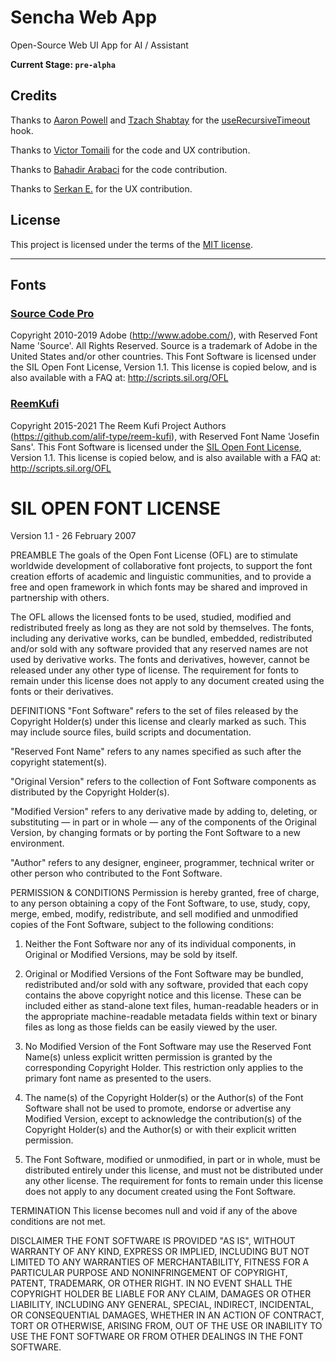 # Sencha Web App

Open-Source Web UI App for AI / Assistant

**Current Stage: `pre-alpha`**

## Credits

Thanks to [Aaron Powell](https://disqus.com/by/Aaron_Powell/) and [Tzach Shabtay](https://disqus.com/by/tzachshabtay/) for the [useRecursiveTimeout](https://www.aaron-powell.com/posts/2019-09-23-recursive-settimeout-with-react-hooks/) hook.

Thanks to [Victor Tomaili](https://github.com/VictorTomaili) for the code and UX contribution.

Thanks to [Bahadir Arabaci](https://github.com/arabacibahadir) for the code contribution.

Thanks to [Serkan E.](https://github.com/SrknEkz) for the UX contribution.

## License

This project is licensed under the terms of the [MIT license](/LICENSE).

---

## Fonts

### [Source Code Pro](https://github.com/adobe-fonts/source-code-pro)

Copyright 2010-2019 Adobe (http://www.adobe.com/), with Reserved Font Name 'Source'. All Rights Reserved. Source is a trademark of Adobe in the United States and/or other countries.
This Font Software is licensed under the SIL Open Font License, Version 1.1. This license is copied below, and is also available with a FAQ at: http://scripts.sil.org/OFL

### [ReemKufi](https://github.com/aliftype/reem-kufi)

Copyright 2015-2021 The Reem Kufi Project Authors (https://github.com/alif-type/reem-kufi), with Reserved Font Name 'Josefin Sans'. This Font Software is licensed under the [SIL Open Font License](http://scripts.sil.org/OFL), Version 1.1. This license is copied below, and is also available with a FAQ at: http://scripts.sil.org/OFL

# SIL OPEN FONT LICENSE

Version 1.1 - 26 February 2007

PREAMBLE
The goals of the Open Font License (OFL) are to stimulate worldwide
development of collaborative font projects, to support the font creation
efforts of academic and linguistic communities, and to provide a free and
open framework in which fonts may be shared and improved in partnership
with others.

The OFL allows the licensed fonts to be used, studied, modified and
redistributed freely as long as they are not sold by themselves. The
fonts, including any derivative works, can be bundled, embedded,
redistributed and/or sold with any software provided that any reserved
names are not used by derivative works. The fonts and derivatives,
however, cannot be released under any other type of license. The
requirement for fonts to remain under this license does not apply
to any document created using the fonts or their derivatives.

DEFINITIONS
"Font Software" refers to the set of files released by the Copyright
Holder(s) under this license and clearly marked as such. This may
include source files, build scripts and documentation.

"Reserved Font Name" refers to any names specified as such after the
copyright statement(s).

"Original Version" refers to the collection of Font Software components as
distributed by the Copyright Holder(s).

"Modified Version" refers to any derivative made by adding to, deleting,
or substituting — in part or in whole — any of the components of the
Original Version, by changing formats or by porting the Font Software to a
new environment.

"Author" refers to any designer, engineer, programmer, technical
writer or other person who contributed to the Font Software.

PERMISSION & CONDITIONS
Permission is hereby granted, free of charge, to any person obtaining
a copy of the Font Software, to use, study, copy, merge, embed, modify,
redistribute, and sell modified and unmodified copies of the Font
Software, subject to the following conditions:

1. Neither the Font Software nor any of its individual components,
   in Original or Modified Versions, may be sold by itself.

2. Original or Modified Versions of the Font Software may be bundled,
   redistributed and/or sold with any software, provided that each copy
   contains the above copyright notice and this license. These can be
   included either as stand-alone text files, human-readable headers or
   in the appropriate machine-readable metadata fields within text or
   binary files as long as those fields can be easily viewed by the user.

3. No Modified Version of the Font Software may use the Reserved Font
   Name(s) unless explicit written permission is granted by the corresponding
   Copyright Holder. This restriction only applies to the primary font name as
   presented to the users.

4. The name(s) of the Copyright Holder(s) or the Author(s) of the Font
   Software shall not be used to promote, endorse or advertise any
   Modified Version, except to acknowledge the contribution(s) of the
   Copyright Holder(s) and the Author(s) or with their explicit written
   permission.

5. The Font Software, modified or unmodified, in part or in whole,
   must be distributed entirely under this license, and must not be
   distributed under any other license. The requirement for fonts to
   remain under this license does not apply to any document created
   using the Font Software.

TERMINATION
This license becomes null and void if any of the above conditions are
not met.

DISCLAIMER
THE FONT SOFTWARE IS PROVIDED "AS IS", WITHOUT WARRANTY OF ANY KIND,
EXPRESS OR IMPLIED, INCLUDING BUT NOT LIMITED TO ANY WARRANTIES OF
MERCHANTABILITY, FITNESS FOR A PARTICULAR PURPOSE AND NONINFRINGEMENT
OF COPYRIGHT, PATENT, TRADEMARK, OR OTHER RIGHT. IN NO EVENT SHALL THE
COPYRIGHT HOLDER BE LIABLE FOR ANY CLAIM, DAMAGES OR OTHER LIABILITY,
INCLUDING ANY GENERAL, SPECIAL, INDIRECT, INCIDENTAL, OR CONSEQUENTIAL
DAMAGES, WHETHER IN AN ACTION OF CONTRACT, TORT OR OTHERWISE, ARISING
FROM, OUT OF THE USE OR INABILITY TO USE THE FONT SOFTWARE OR FROM
OTHER DEALINGS IN THE FONT SOFTWARE.
